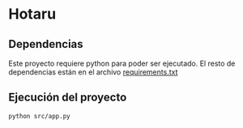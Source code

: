 # Hotaru
## Dependencias
Este proyecto requiere python para poder ser ejecutado. El resto de dependencias están en el archivo [requirements.txt](./requirements.txt)

## Ejecución del proyecto
~~~ bash
python src/app.py
~~~